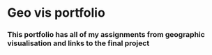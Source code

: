 # Geo vis portfolio 
### This portfolio has all of my assignments from geographic visualisation and links to the final project
